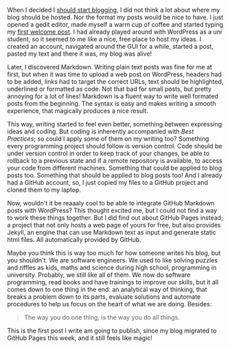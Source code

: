When I decided I [should start blogging](../aboutme.md), I did not think a lot about where my blog should be hosted. Nor the format my posts would be nice to have. I just opened a gedit editor, made myself a warm cup of coffee and started typing my [first welcome post](2015-06-13-hello-world.md). I had already played around with WordPress as a uni student, so it seemed to me like a nice, free place to host my ideas. I created an account, navigated around the GUI for a while, started a post, pasted my text and there it was, my blog was alive!

Later, I discovered Markdown. Writing plain text posts was fine for me at first, but when it was time to upload a web post on WordPress, headers had to be added, links had to target the correct URLs, text should be highlighted, underlined or formatted as code. Not that bad for small posts, but pretty annoying for a lot of lines! Markdown is a fluent way to write well formated posts from the beginning. The syntax is easy and makes writing a smooth experience, that magically produces a nice result.

This way, writing started to feel even better, something between expressing ideas and coding. But coding is inherently accompanied with *Best Practices*; so could I apply some of them on my writing too? Something every programming project should follow is version control. Code should be under version control in order to keep track of your changes, be able to rollback to a previous state and if a remote repository is available, to access your code from different machines. Something that could be applied to blog posts too. Something that should be applied to blog posts too! And I already had a GitHub account, so, I just copied my files to a GitHub project and cloned them to my laptop.

Now, wouldn't it be reaaaly cool to be able to integrate GitHub Markdown posts with WordPress? This thought excited me, but I could not find a way to work these things together. But I did find out about GitHub Pages instead; a project that not only hosts a web page of yours for free, but also provides Jekyll, an engine that can use Markdown text as input and generate static html files. All automatically provided by GitHub.

Maybe you think this is way too much for how someone writes his blog, but you shouldn't. We are software engineers. We used to like solving puzzles and riffles as kids, maths and science during high school, programming in university. Probably, we still like all of them. We now do software programming, read books and have trainings to improve our skills, but it all comes down to one thing in the end: an analytical way of thinking, that breaks a problem down to its parts, evaluate solutions and automate procedures to help us focus on the heart of what we are doing. Besides:

> The way you do one thing, is the way you do all things.

This is the first post I write am going to publish, since my blog migrated to GitHub Pages this week, and it still feels like magic!
